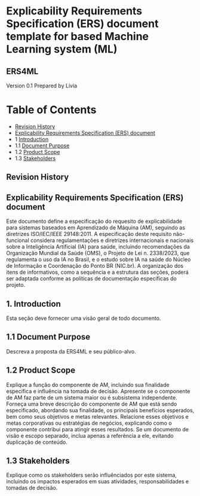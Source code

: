 # Explicability Requirements Specification (ERS) document template for based Machine Learning system (ML)
## ERS4ML

Version 0.1
Prepared by Lívia <author>

Table of Contents
=================
  * [Revision History](#revision-history)
  * [Explicability Requirements Specification (ERS) document](#ERS-document)
  * 1 [Introduction](#1-introduction)
   * 1.1 [Document Purpose](#1.1-purpose)
   * 1.2 [Product Scope](#1.2-scope)
   * 1.3 [Stakeholders](#1.3-stakeholders)
  

## Revision History


## Explicability Requirements Specification (ERS) document

Este documento define a especificação do requesito de explicabilidade para sistemas baseados em Aprendizado de Máquina (AM), seguindo as diretrizes ISO/IEC/IEEE 29148:2011. A especificação deste requisito não-funcional considera regulamentações e diretrizes internacionais e nacionais sobre a Inteligência Artificial (IA) para saúde, incluindo recomendações da Organização Mundial da Saúde (OMS), o Projeto de Lei n. 2338/2023, que regulamenta o uso da IA no Brasil, e o estudo sobre IA na saúde do Núcleo de Informação e Coordenação do Ponto BR (NIC.br).
A organização dos itens de informativos, como a sequência e a estrutura das seções, poderá ser adaptada conforme as políticas de documentação específicas do projeto.

## 1. Introduction

Esta seção deve fornecer uma visão geral de todo documento.

## 1.1 Document Purpose

Descreva a proposta da ERS4ML e seu público-alvo. 

## 1.2 Product Scope

Explique a função do componente de AM, incluindo sua finalidade específica e influência na tomada de decisão. Apresente se o componente de AM faz parte de um sistema maior ou é subsistema independente. Forneça uma breve descrição do componente de AM que está sendo especificado, abordando sua finalidade, os principais benefícios esperados, bem como seus objetivos e metas relevantes. Relacione esses objetivos e metas corporativas ou estratégias de negócios, explicando como o componente contribui para atingir esses resultados. Se um documento de visão e escopo separado, inclua apenas a referência a ele, evitando duplicação de conteúdo.

## 1.3 Stakeholders

Explique como os stakeholders serão influênciados por este sistema, incluindo os impactos esperados em suas atividades, responsabilidades e tomadas de decisão.
